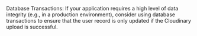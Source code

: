 Database Transactions: If your application requires a high level of data integrity (e.g., in a production environment), consider using database transactions to ensure that the user record is only updated if the Cloudinary upload is successful.
